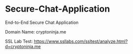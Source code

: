 # Secure-Chat-Application
End-to-End Secure Chat Application

Domain Name: cryptoninja.me

SSL Lab Test: https://www.ssllabs.com/ssltest/analyze.html?d=cryptoninja.me
